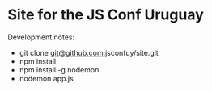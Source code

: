 Site for the JS Conf Uruguay
====

Development notes: 

* git clone git@github.com:jsconfuy/site.git
* npm install
* npm install -g nodemon
* nodemon app.js
